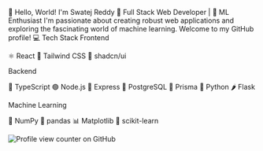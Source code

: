 👋 Hello, World! I'm Swatej Reddy
🚀 Full Stack Web Developer | 🤖 ML Enthusiast
I'm passionate about creating robust web applications and exploring the fascinating world of machine learning. Welcome to my GitHub profile!
💻 Tech Stack
Frontend

⚛️ React
🎨 Tailwind CSS
🧰 shadcn/ui

Backend

📘 TypeScript
🟢 Node.js
🚂 Express
🐘 PostgreSQL
🔷 Prisma
🐍 Python
🌶️ Flask

Machine Learning

🔢 NumPy
🐼 pandas
📊 Matplotlib
🧠 scikit-learn

![Profile view counter on GitHub](https://komarev.com/ghpvc/?username=SwatejReddy)
